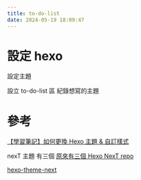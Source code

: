 ```yaml
---
title: to-do-list
date: 2024-05-19 18:09:47
---
```


# 設定 hexo

設定主題

設立 to-do-list 區 紀錄想寫的主題

# 參考

[【學習筆記】如何更換 Hexo 主題 & 自訂樣式](https://hackmd.io/@Heidi-Liu/hexo-theme)

nexT 主題 有三個
[原來有三個 Hexo NexT repo](https://blog.catding.tw/2023/10/16/hexo-next/)

[hexo-theme-next](https://github.com/next-theme/hexo-theme-next)
